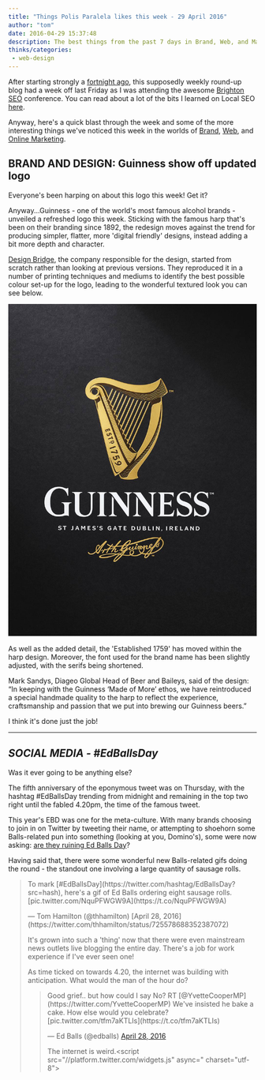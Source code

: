 ```yaml
---
title: "Things Polis Paralela likes this week - 29 April 2016"
author: "tom"
date: 2016-04-29 15:37:48
description: The best things from the past 7 days in Brand, Web, and Marketing. This week – an update to a truly iconic brand design, and Twitter goes mental for the 5th incarnation of the infamous 'Ed Balls Day'.
thinks/categories: 
 - web-design
---
```


After starting strongly a [fortnight ago](/thinks/things-polisparalela-likes-week-15-april-2016/), this supposedly weekly round-up blog had a week off last Friday as I was attending the awesome [Brighton SEO](http://www.brightonseo.com/) conference. You can read about a lot of the bits I learned on Local SEO [here](/thinks/brighton-seo-how-to-be-a-local-seo-jedi/).

Anyway, here's a quick blast through the week and some of the more interesting things we've noticed this week in the worlds of [Brand](/creates/brand/), [Web](/creates/web/), and [Online Marketing](/creates/online-marketing/).

## BRAND AND DESIGN: Guinness show off updated logo

Everyone's been harping on about this logo this week! Get it?

Anyway...Guinness - one of the world's most famous alcohol brands - unveiled a refreshed logo this week. Sticking with the famous harp that's been on their branding since 1892, the redesign moves against the trend for producing simpler, flatter, more 'digital friendly' designs, instead adding a bit more depth and character.

[Design Bridge](http://www.designbridge.com/), the company responsible for the design, started from scratch rather than looking at previous versions. They reproduced it in a number of printing techniques and mediums to identify the best possible colour set-up for the logo, leading to the wonderful textured look you can see below.

![](images/blog/01.jpg)

As well as the added detail, the 'Established 1759' has moved within the harp design. Moreover, the font used for the brand name has been slightly adjusted, with the serifs being shortened.

Mark Sandys, Diageo Global Head of Beer and Baileys, said of the design: “In keeping with the Guinness ‘Made of More’ ethos, we have reintroduced a special handmade quality to the harp to reflect the experience, craftsmanship and passion that we put into brewing our Guinness beers.”

I think it's done just the job!

---


## *SOCIAL MEDIA - #EdBallsDay*

Was it ever going to be anything else?

The fifth anniversary of the eponymous tweet was on Thursday, with the hashtag #EdBallsDay trending from midnight and remaining in the top two right until the fabled 4.20pm, the time of the famous tweet.

This year's EBD was one for the meta-culture. With many brands choosing to join in on Twitter by tweeting their name, or attempting to shoehorn some Balls-related pun into something (looking at you, Domino's), some were now asking: [are they ruining Ed Balls Day](https://econsultancy.com/blog/67796-are-brands-ruining-edballsday/)?

Having said that, there were some wonderful new Balls-related gifs doing the round - the standout one involving a large quantity of sausage rolls.
<blockquote class="twitter-tweet tw-align-center">
<p dir="ltr" lang="en">To mark [#EdBallsDay](https://twitter.com/hashtag/EdBallsDay?src=hash), here's a gif of Ed Balls ordering eight sausage rolls. [pic.twitter.com/NquPFWGW9A](https://t.co/NquPFWGW9A)</p>
— Tom Hamilton (@thhamilton) [April 28, 2016](https://twitter.com/thhamilton/status/725578688352387072)

<script src="//platform.twitter.com/widgets.js" async=" charset="utf-8"></script>

It's grown into such a 'thing' now that there were even mainstream news outlets live blogging the entire day. There's a job for work experience if I've ever seen one!

As time ticked on towards 4.20, the internet was building with anticipation. What would the man of the hour do?

<blockquote class="twitter-tweet tw-align-center">
Good grief.. but how could I say No? RT [@YvetteCooperMP](https://twitter.com/YvetteCooperMP) We've insisted he bake a cake. How else would you celebrate? [pic.twitter.com/tfm7aKTLIs](https://t.co/tfm7aKTLIs)

— Ed Balls (@edballs) [April 28, 2016](https://twitter.com/edballs/status/725706293017743362)



The internet is weird.<script src="//platform.twitter.com/widgets.js" async=" charset="utf-8"></script>


